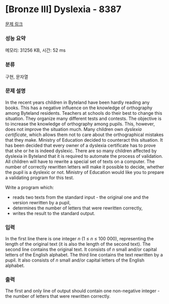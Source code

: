 # [Bronze III] Dyslexia - 8387 

[문제 링크](https://www.acmicpc.net/problem/8387) 

### 성능 요약

메모리: 31256 KB, 시간: 52 ms

### 분류

구현, 문자열

### 문제 설명

<p>In the recent years children in Byteland have been hardly reading any books. This has a negative influence on the knowledge of orthography among Byteland residents. Teachers at schools do their best to change this situation. They organize many different tests and contests. The objective is to increase the knowledge of orthography among pupils. This, however, does not improve the situation much. Many children own <i>dyslexia certificate</i>, which allows them not to care about the orthographical mistakes that they make. Ministry of Education decided to counteract this situation. It has been decided that every owner of a dyslexia certificate has to prove that she or he is indeed dyslexic. There are so many children affected by dyslexia in Byteland that it is required to automate the process of validation. All children will have to rewrite a special set of texts on a computer. The number of correctly rewritten letters will make it possible to decide, whether the pupil is a dyslexic or not. Ministry of Education would like you to prepare a validating program for this test.</p>

<p>Write a program which:</p>

<ul>
	<li>reads two texts from the standard input - the original one and the version rewritten by a pupil,</li>
	<li>determines the number of letters that were rewritten correctly,</li>
	<li>writes the result to the standard output.</li>
</ul>

### 입력 

 <p>In the first line there is one integer <em>n</em> (1 ≤ <em>n</em> ≤ 100 000), representing the length of the original text (it is also the length of the second text). The second line contains the original text. It consists of <em>n</em> small and/or capital letters of the English alphabet. The third line contains the text rewritten by a pupil. It also consists of <em>n</em> small and/or capital letters of the English alphabet.</p>

### 출력 

 <p>The first and only line of output should contain one non-negative integer - the number of letters that were rewritten correctly.</p>

